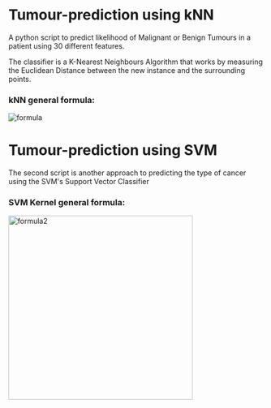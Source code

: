 # Tumour-prediction using kNN
A python script to predict likelihood of Malignant or Benign Tumours in a patient using 30 different features.

The classifier is a K-Nearest Neighbours Algorithm that works by measuring the Euclidean Distance between the new instance and the surrounding points.


### kNN general formula:
![formula](https://user-images.githubusercontent.com/20137995/30771428-62b532d4-a07a-11e7-9c69-b496d2158fb8.png)

# Tumour-prediction using SVM
The second script is another approach to predicting the type of cancer using the SVM's Support Vector Classifier

### SVM Kernel general formula:
<img width="363" alt="formula2" src="https://user-images.githubusercontent.com/20137995/30771365-ebe98048-a078-11e7-80bb-5691340ee32c.png">
